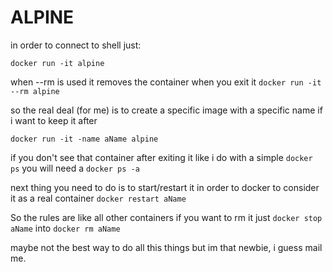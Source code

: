 # ALPINE

in order to connect to shell just:

```docker run -it alpine```

when --rm is used it removes the container when you exit it
```docker run -it --rm alpine```

so the real deal (for me) is to create a specific image with a specific name if i want to keep it after

```docker run -it -name aName alpine```

if you don't see that container after exiting it like i do with a simple ```docker ps``` you will need a ```docker ps -a```

next thing you need to do is to start/restart it in order to docker to consider it as a real container ```docker restart aName```

So the rules are like all other containers if you want to rm it just ```docker stop aName``` into ```docker rm aName```

maybe not the best way to do all this things but im that newbie, i guess mail me.
